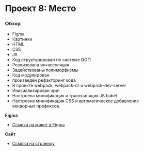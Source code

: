 # Проект 8: Место

### Обзор

* Figma
* Картинки
* HTML
* CSS
* JS
* Код структурирован по системе ООП
* Реализована инкапсуляция
* Задействованы полиморфизмы
* Код модулирован
* произведен рефакторинг кода
* В проекте webpack, webpack-cli и webpack-dev-server
* Инизиализирован npm
* Настроена минификация и транспиляция JS babel
* Настроена минификация CSS и автоматическое добавление вендорных префиксов.


**Figma**

* [Ссылка на макет в Figma](https://www.figma.com/file/StZjf8HnoeLdiXS7dYrLAh/JavaScript.-Sprint-4)

**Сайт**
* [Ссылка на страницу](https://tatiki.github.io/mesto/)

